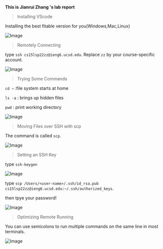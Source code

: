 **This is Jianrui Zhang 's lab report**

> Installing VScode

Installing the best fitable version for you(Windows,Mac,Linux)

![Image](https://user-images.githubusercontent.com/103210019/162644154-05a0d1a3-48aa-4280-b3b3-6aab167a5c89.png)

> Remotely Connecting

type `ssh cs15lsp22zz@ieng6.ucsd.edu`. Replace `zz` by your course-specific account.

![Image](https://user-images.githubusercontent.com/103210019/162644182-52539f25-f47f-4312-996b-c44c14199f88.png)

> Trying Some Commands

`cd ~` :file system starts at home

`ls -a` : brings up hidden files

`pwd` : print working directory

![Image](https://user-images.githubusercontent.com/103210019/162669659-3f7e90a7-3cac-4bd8-bcc6-534e0816a30c.png)

> Moving Files over SSH with scp

The command is called `scp`.

![Image](https://user-images.githubusercontent.com/103210019/162644264-2ae7d3ea-7e55-44e7-8cd0-ff41b9a57262.png)

> Setting an SSH Key

type `ssh-keygen` 

![Image](https://user-images.githubusercontent.com/103210019/162668497-ce9be951-c5da-472a-a605-bd5ea91d10d0.png)

type `scp /Users/<user-name>/.ssh/id_rsa.pub cs15lsp22zz@ieng6.ucsd.edu:~/.ssh/authorized_keys`. 

then tpye your password! 

![Image](https://user-images.githubusercontent.com/103210019/162668573-9be320c4-caa4-470e-8fd2-2aa59dac1b54.png)

> Optimizing Remote Running

You can use semicolons to run multiple commands on the same line in most terminals.

![Image](https://user-images.githubusercontent.com/103210019/162670593-c001106c-b1ab-4003-8d9d-d7f184a29040.png)
